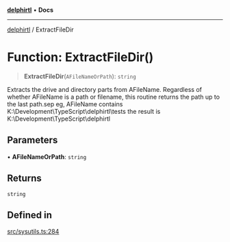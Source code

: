 [**delphirtl**](../README.md) • **Docs**

***

[delphirtl](../globals.md) / ExtractFileDir

# Function: ExtractFileDir()

> **ExtractFileDir**(`AFileNameOrPath`): `string`

Extracts the drive and directory parts from AFileName.
Regardless of whether AFileName is a path or filename,
this routine returns the path up to the last path.sep
eg, AFileName contains K:\\Development\\TypeScript\\delphirtl\\tests
the result is K:\\Development\\TypeScript\\delphirtl

## Parameters

• **AFileNameOrPath**: `string`

## Returns

`string`

## Defined in

[src/sysutils.ts:284](https://github.com/chuacw/delphirtl/blob/d71b924f22790501bc0f05faa45f3a3158bae305/src/sysutils.ts#L284)
